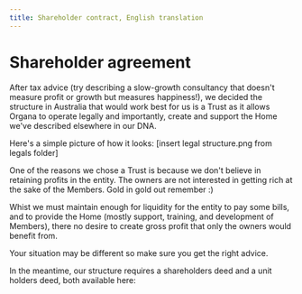 ```yaml
---
title: Shareholder contract, English translation
---
```


Shareholder agreement
====================

After tax advice (try describing a slow-growth consultancy that doesn't measure profit or growth but measures happiness!), we decided the structure in Australia that would work best for us is a Trust as it allows Organa to operate legally and importantly, create and support the Home we've described elsewhere in our DNA.

Here's a simple picture of how it looks:
[insert legal structure.png from legals folder]

One of the reasons we chose a Trust is because we don't believe in retaining profits in the entity. The owners are not interested in getting rich at the sake of the Members. Gold in gold out remember :)

Whist we must maintain enough for liquidity for the entity to pay some bills, and to provide the Home (mostly support, training, and development of Members), there no desire to create gross profit that only the owners would benefit from.

Your situation may be different so make sure you get the right advice. 

In the meantime, our structure requires a shareholders deed and a unit holders deed, both  available here:



